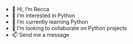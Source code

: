 - 👋 Hi, I’m Recca
- 👀 I’m interested in Python
- 🌱 I’m currently learning Python
- 💞️ I’m looking to collaborate on Python projects
- 📫 Send me a message

<!---
Reccac0d3S/Reccac0d3S is a ✨ special ✨ repository because its `README.md` (this file) appears on your GitHub profile.
You can click the Preview link to take a look at your changes.
--->
